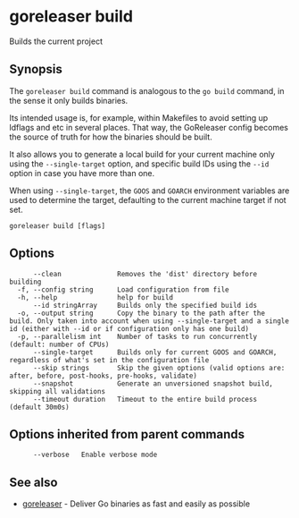 # goreleaser build

Builds the current project

## Synopsis

The `goreleaser build` command is analogous to the `go build` command, in the sense it only builds binaries.

Its intended usage is, for example, within Makefiles to avoid setting up ldflags and etc in several places. That way, the GoReleaser config becomes the source of truth for how the binaries should be built.

It also allows you to generate a local build for your current machine only using the `--single-target` option, and specific build IDs using the `--id` option in case you have more than one.

When using `--single-target`, the `GOOS` and `GOARCH` environment variables are used to determine the target, defaulting to the current machine target if not set.


```
goreleaser build [flags]
```

## Options

```
      --clean              Removes the 'dist' directory before building
  -f, --config string      Load configuration from file
  -h, --help               help for build
      --id stringArray     Builds only the specified build ids
  -o, --output string      Copy the binary to the path after the build. Only taken into account when using --single-target and a single id (either with --id or if configuration only has one build)
  -p, --parallelism int    Number of tasks to run concurrently (default: number of CPUs)
      --single-target      Builds only for current GOOS and GOARCH, regardless of what's set in the configuration file
      --skip strings       Skip the given options (valid options are: after, before, post-hooks, pre-hooks, validate)
      --snapshot           Generate an unversioned snapshot build, skipping all validations
      --timeout duration   Timeout to the entire build process (default 30m0s)
```

## Options inherited from parent commands

```
      --verbose   Enable verbose mode
```

## See also

* [goreleaser](/cmd/goreleaser/)	 - Deliver Go binaries as fast and easily as possible

